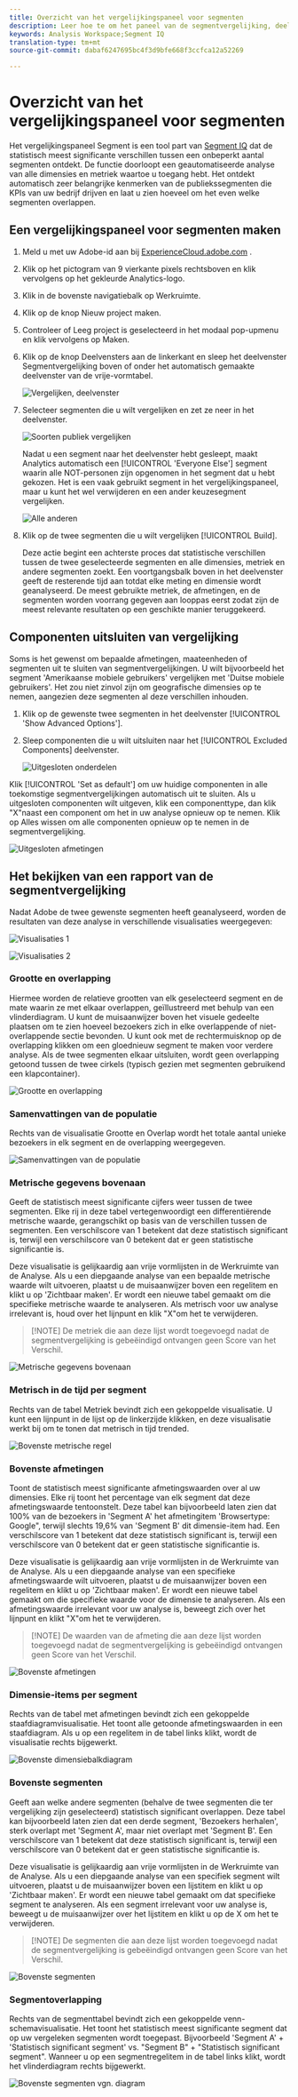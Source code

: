 ```yaml
---
title: Overzicht van het vergelijkingspaneel voor segmenten
description: Leer hoe te om het paneel van de segmentvergelijking, deel van SegmentIQ in de Werkruimte van de Analyse te gebruiken.
keywords: Analysis Workspace;Segment IQ
translation-type: tm+mt
source-git-commit: dabaf6247695bc4f3d9bfe668f3ccfca12a52269

---
```



# Overzicht van het vergelijkingspaneel voor segmenten

Het vergelijkingspaneel Segment is een tool part van [Segment IQ](../../segment-iq.md) dat de statistisch meest significante verschillen tussen een onbeperkt aantal segmenten ontdekt. De functie doorloopt een geautomatiseerde analyse van alle dimensies en metriek waartoe u toegang hebt. Het ontdekt automatisch zeer belangrijke kenmerken van de publiekssegmenten die KPIs van uw bedrijf drijven en laat u zien hoeveel om het even welke segmenten overlappen.

## Een vergelijkingspaneel voor segmenten maken

1. Meld u met uw Adobe-id aan bij [ExperienceCloud.adobe.com](https://experiencecloud.adobe.com) .
1. Klik op het pictogram van 9 vierkante pixels rechtsboven en klik vervolgens op het gekleurde Analytics-logo.
1. Klik in de bovenste navigatiebalk op Werkruimte.
1. Klik op de knop Nieuw project maken.
1. Controleer of Leeg project is geselecteerd in het modaal pop-upmenu en klik vervolgens op Maken.
1. Klik op de knop Deelvensters aan de linkerkant en sleep het deelvenster Segmentvergelijking boven of onder het automatisch gemaakte deelvenster van de vrije-vormtabel.

   ![Vergelijken, deelvenster](assets/seg-compare-panel.png)

1. Selecteer segmenten die u wilt vergelijken en zet ze neer in het deelvenster.

   ![Soorten publiek vergelijken](assets/compare-audiences.png)

   Nadat u een segment naar het deelvenster hebt gesleept, maakt Analytics automatisch een [!UICONTROL 'Everyone Else'] segment waarin alle NOT-personen zijn opgenomen in het segment dat u hebt gekozen. Het is een vaak gebruikt segment in het vergelijkingspaneel, maar u kunt het wel verwijderen en een ander keuzesegment vergelijken.

   ![Alle anderen](assets/everyone-else.png)

1. Klik op de twee segmenten die u wilt vergelijken [!UICONTROL Build].

   Deze actie begint een achterste proces dat statistische verschillen tussen de twee geselecteerde segmenten en alle dimensies, metriek en andere segmenten zoekt. Een voortgangsbalk boven in het deelvenster geeft de resterende tijd aan totdat elke meting en dimensie wordt geanalyseerd. De meest gebruikte metriek, de afmetingen, en de segmenten worden voorrang gegeven aan looppas eerst zodat zijn de meest relevante resultaten op een geschikte manier teruggekeerd.

## Componenten uitsluiten van vergelijking

Soms is het gewenst om bepaalde afmetingen, maateenheden of segmenten uit te sluiten van segmentvergelijkingen. U wilt bijvoorbeeld het segment &#39;Amerikaanse mobiele gebruikers&#39; vergelijken met &#39;Duitse mobiele gebruikers&#39;. Het zou niet zinvol zijn om geografische dimensies op te nemen, aangezien deze segmenten al deze verschillen inhouden.

1. Klik op de gewenste twee segmenten in het deelvenster [!UICONTROL 'Show Advanced Options'].
1. Sleep componenten die u wilt uitsluiten naar het [!UICONTROL Excluded Components] deelvenster.

   ![Uitgesloten onderdelen](assets/excluded-components.png)

Klik [!UICONTROL 'Set as default'] om uw huidige componenten in alle toekomstige segmentvergelijkingen automatisch uit te sluiten. Als u uitgesloten componenten wilt uitgeven, klik een componenttype, dan klik &quot;X&quot;naast een component om het in uw analyse opnieuw op te nemen. Klik op Alles wissen om alle componenten opnieuw op te nemen in de segmentvergelijking.

![Uitgesloten afmetingen](assets/excluded-dimensions.png)

## Het bekijken van een rapport van de segmentvergelijking

Nadat Adobe de twee gewenste segmenten heeft geanalyseerd, worden de resultaten van deze analyse in verschillende visualisaties weergegeven:

![Visualisaties 1](assets/new-viz.png)

![Visualisaties 2](assets/new-viz2.png)

### Grootte en overlapping

Hiermee worden de relatieve grootten van elk geselecteerd segment en de mate waarin ze met elkaar overlappen, geïllustreerd met behulp van een vlinderdiagram. U kunt de muisaanwijzer boven het visuele gedeelte plaatsen om te zien hoeveel bezoekers zich in elke overlappende of niet-overlappende sectie bevonden. U kunt ook met de rechtermuisknop op de overlapping klikken om een gloednieuw segment te maken voor verdere analyse. Als de twee segmenten elkaar uitsluiten, wordt geen overlapping getoond tussen de twee cirkels (typisch gezien met segmenten gebruikend een klapcontainer).

![Grootte en overlapping](assets/size-overlap.png)

### Samenvattingen van de populatie

Rechts van de visualisatie Grootte en Overlap wordt het totale aantal unieke bezoekers in elk segment en de overlapping weergegeven.

![Samenvattingen van de populatie](assets/population_summaries.png)

### Metrische gegevens bovenaan

Geeft de statistisch meest significante cijfers weer tussen de twee segmenten. Elke rij in deze tabel vertegenwoordigt een differentiërende metrische waarde, gerangschikt op basis van de verschillen tussen de segmenten. Een verschilscore van 1 betekent dat deze statistisch significant is, terwijl een verschilscore van 0 betekent dat er geen statistische significantie is.

Deze visualisatie is gelijkaardig aan vrije vormlijsten in de Werkruimte van de Analyse. Als u een diepgaande analyse van een bepaalde metrische waarde wilt uitvoeren, plaatst u de muisaanwijzer boven een regelitem en klikt u op &#39;Zichtbaar maken&#39;. Er wordt een nieuwe tabel gemaakt om die specifieke metrische waarde te analyseren. Als metrisch voor uw analyse irrelevant is, houd over het lijnpunt en klik &quot;X&quot;om het te verwijderen.

>[!NOTE] De metriek die aan deze lijst wordt toegevoegd nadat de segmentvergelijking is gebeëindigd ontvangen geen Score van het Verschil.

![Metrische gegevens bovenaan](assets/top-metrics.png)

### Metrisch in de tijd per segment

Rechts van de tabel Metriek bevindt zich een gekoppelde visualisatie. U kunt een lijnpunt in de lijst op de linkerzijde klikken, en deze visualisatie werkt bij om te tonen dat metrisch in tijd trended.

![Bovenste metrische regel](assets/linked-viz.png)

### Bovenste afmetingen

Toont de statistisch meest significante afmetingswaarden over al uw dimensies. Elke rij toont het percentage van elk segment dat deze afmetingswaarde tentoonstelt. Deze tabel kan bijvoorbeeld laten zien dat 100% van de bezoekers in &#39;Segment A&#39; het afmetingitem &#39;Browsertype: Google&quot;, terwijl slechts 19,6% van &#39;Segment B&#39; dit dimensie-item had. Een verschilscore van 1 betekent dat deze statistisch significant is, terwijl een verschilscore van 0 betekent dat er geen statistische significantie is.

Deze visualisatie is gelijkaardig aan vrije vormlijsten in de Werkruimte van de Analyse. Als u een diepgaande analyse van een specifieke afmetingswaarde wilt uitvoeren, plaatst u de muisaanwijzer boven een regelitem en klikt u op &#39;Zichtbaar maken&#39;. Er wordt een nieuwe tabel gemaakt om die specifieke waarde voor de dimensie te analyseren. Als een afmetingswaarde irrelevant voor uw analyse is, beweegt zich over het lijnpunt en klikt &quot;X&quot;om het te verwijderen.

>[!NOTE] De waarden van de afmeting die aan deze lijst worden toegevoegd nadat de segmentvergelijking is gebeëindigd ontvangen geen Score van het Verschil.

![Bovenste afmetingen](assets/top-dimension-item1.png)

### Dimensie-items per segment

Rechts van de tabel met afmetingen bevindt zich een gekoppelde staafdiagramvisualisatie. Het toont alle getoonde afmetingswaarden in een staafdiagram. Als u op een regelitem in de tabel links klikt, wordt de visualisatie rechts bijgewerkt.

![Bovenste dimensiebalkdiagram](assets/top-dimension-item.png)

### Bovenste segmenten

Geeft aan welke andere segmenten (behalve de twee segmenten die ter vergelijking zijn geselecteerd) statistisch significant overlappen. Deze tabel kan bijvoorbeeld laten zien dat een derde segment, &#39;Bezoekers herhalen&#39;, sterk overlapt met &#39;Segment A&#39;, maar niet overlapt met &#39;Segment B&#39;. Een verschilscore van 1 betekent dat deze statistisch significant is, terwijl een verschilscore van 0 betekent dat er geen statistische significantie is.

Deze visualisatie is gelijkaardig aan vrije vormlijsten in de Werkruimte van de Analyse. Als u een diepgaande analyse van een specifiek segment wilt uitvoeren, plaatst u de muisaanwijzer boven een lijstitem en klikt u op &#39;Zichtbaar maken&#39;. Er wordt een nieuwe tabel gemaakt om dat specifieke segment te analyseren. Als een segment irrelevant voor uw analyse is, beweegt u de muisaanwijzer over het lijstitem en klikt u op de X om het te verwijderen.

>[!NOTE] De segmenten die aan deze lijst worden toegevoegd nadat de segmentvergelijking is gebeëindigd ontvangen geen Score van het Verschil.

![Bovenste segmenten](assets/top-segments.png)

### Segmentoverlapping

Rechts van de segmenttabel bevindt zich een gekoppelde venn-schemavisualisatie. Het toont het statistisch meest significante segment dat op uw vergeleken segmenten wordt toegepast. Bijvoorbeeld &#39;Segment A&#39; + &#39;Statistisch significant segment&#39; vs. &quot;Segment B&quot; + &quot;Statistisch significant segment&quot;. Wanneer u op een segmentregelitem in de tabel links klikt, wordt het vlinderdiagram rechts bijgewerkt.

![Bovenste segmenten vgn. diagram](assets/segment-overlap.png)
